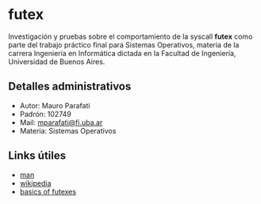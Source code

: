# futex
Investigación y pruebas sobre el comportamiento de la syscall **futex** como parte del trabajo práctico final para Sistemas Operativos, materia de la carrera Ingeniería en Informática dictada en la Facultad de Ingeniería, Universidad de Buenos Aires.

## Detalles administrativos
* Autor: Mauro Parafati
* Padrón: 102749
* Mail: mparafati@fi.uba.ar
* Materia: Sistemas Operativos

## Links útiles
* [man](https://man7.org/linux/man-pages/man2/futex.2.html)
* [wikipedia](https://en.wikipedia.org/wiki/Futex)
* [basics of futexes](https://eli.thegreenplace.net/2018/basics-of-futexes)